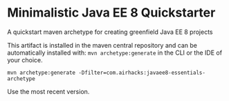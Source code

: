 # Minimalistic Java EE 8 Quickstarter

A quickstart maven archetype for creating greenfield Java EE 8 projects

This artifact is installed in the maven central repository and can be automatically installed with: 
```mvn archetype:generate``` in the CLI or the IDE of your choice.

```mvn archetype:generate -Dfilter=com.airhacks:javaee8-essentials-archetype```

Use the most recent version.